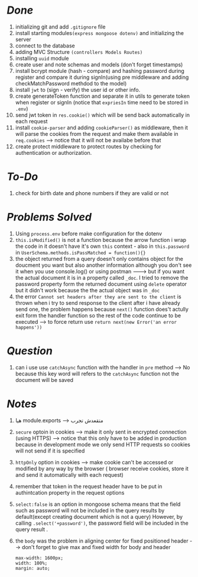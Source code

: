 # _Done_

1. initializing git and add `.gitignore` file
2. install starting modules`(express mongoose dotenv)` and initializing the server
3. connect to the database
4. adding MVC Structure `(controllers Models Routes)`
5. installing `uuid` module
6. create user and note schemas and models (don't forget timestamps)
7. install bcrypt module (hash - compare) and hashing password during register and compare it during signIn(using pre middleware and adding checkMatchPassword methdod to the model)
8. install `jwt` to (sign - verify) the user id or other info.
9. create generateToken function and separate it in utils to generate token when register or signIn (notice that `expriesIn` time need to be stored in `.env`)
10. send jwt token in `res.cookie()` which will be send back automatically in each request
11. install `cookie-parser` and adding `cookieParser()` as middleware, then it will parse the cookies from the request and make them available in `req.cookies` --> notice that it will not be availabe before that
12. create protect middleware to protect routes by checking for authentication or authorization.

# _To-Do_

1. check for birth date and phone numbers if they are valid or not

# _Problems Solved_

1. Using `process.env` before make configuration for the dotenv
2. `this.isModified()` is not a function because the arrow function i wrap the code in it doesn't have it's own `this` context - also in `this.password` in `UserSchema.methods.isPassMatched = function(){}`
3. the object returned from a query doesn't only contains object for the doucment you want but also another information although you don't see it when you use console.log() or using postman ---> but if you want the actual document it is in a property called `_doc`.
   I tried to remove the password property form the returned document using `delete` operator but it didn't work because the the actual object was in `_doc`
4. the error `Cannot set headers after they are sent to the client` is thrown when i try to send response to the client after i have already send one, the problem happens because `next()` function does't actully exit form the handler function so the rest of the code continue to be executed --> to force return use `return next(new Error('an error happens'))`

# _Question_

1. can i use use `catchAsync` function with the handler in `pre` method --> No because this key word will refers to the `catchAsync` function not the document will be saved

# _Notes_

1. هيا module.exports --> متقعدش تجرب
2. `secure` optoin in cookies --> make it only sent in encrypted connection (using HTTPS) --> notice that this only have to be added in production because in development mode we only send HTTP requests so cookies will not send if it is specified
3. `httpOnly` option in cookies --> make cookie can't be accessed or modified by any way by the browser
   ( browser receive cookies, store it and send it automatically with each request)
4. remember that token in the request header have to be put in authintcation property in the request options
5. `select:false` is an option in mongoose schema means that the field such as password will not be included in the query results by default(except creating document which is not a query) However, by calling `.select('+password')`, the password field will be included in the query result .

6. the `body` was the problem in aligning center for fixed positioned header --> don't forget to give max and fixed width for body and header
   ```
   max-width: 1600px;
   width: 100%;
   margin: auto;
   ```
